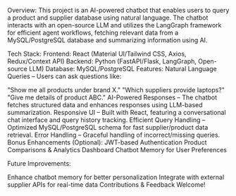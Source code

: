 Overview:
This project is an AI-powered chatbot that enables users to query a product and supplier database using natural language. The chatbot interacts with an open-source LLM and utilizes the LangGraph framework for efficient agent workflows, fetching relevant data from a MySQL/PostgreSQL database and summarizing information using AI.

Tech Stack:
Frontend: React (Material UI/Tailwind CSS, Axios, Redux/Context API)
Backend: Python (FastAPI/Flask, LangGraph, Open-source LLM)
Database: MySQL/PostgreSQL
 Features:
 Natural Language Queries – Users can ask questions like:

"Show me all products under brand X."
"Which suppliers provide laptops?"
"Give me details of product ABC."
 AI-Powered Responses – The chatbot fetches structured data and enhances responses using LLM-based summarization.
 Responsive UI – Built with React, featuring a conversational chat interface and query history tracking.
 Efficient Query Handling – Optimized MySQL/PostgreSQL schema for fast supplier/product data retrieval.
 Error Handling – Graceful handling of incorrect/missing queries.
 Bonus Enhancements (Optional):
 JWT-based Authentication
 Product Comparisons & Analytics Dashboard
 Chatbot Memory for User Preferences

 Future Improvements:

Enhance chatbot memory for better personalization
Integrate with external supplier APIs for real-time data
 Contributions & Feedback Welcome!
